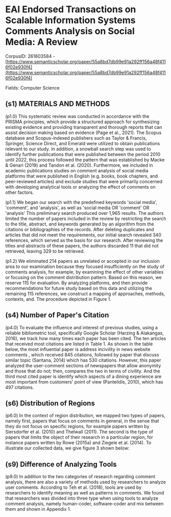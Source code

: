 # EAI Endorsed Transactions on Scalable Information Systems Comments Analysis on Social Media: A Review

CorpusID: 261603584 - [https://www.semanticscholar.org/paper/55a8bd7db99e91a292ff156a48f4116f02e930f4](https://www.semanticscholar.org/paper/55a8bd7db99e91a292ff156a48f4116f02e930f4)

Fields: Computer Science

## (s1) MATERIALS AND METHODS
(p1.0) This systematic review was conducted in accordance with the PRISMA principles, which provide a structured approach for synthesizing existing evidence and providing transparent and thorough reports that can assist decision making based on evidence (Page et al., 2021). The Scopus database and Scopus-indexed publishers such as Taylor & Francis, Springer, Science Direct, and Emerald were utilized to obtain publications relevant to our study. In addition, a snowball search step was used to identify further publications that were published between the period 2010 until 2022, this process followed the pattern that was established by Macke & Genari (2019) and Tandon et al. (2020). Furthermore, we included in academic publications studies on comment analysis of social media platforms that were published in English (e.g. books, book chapters, and peer-reviewed articles) and exclude studies that were primarily concerned with developing analytical tools or analyzing the effect of comments on other factors.

(p1.1) We began our search with the predefined keywords 'social media', 'comment', and 'analysis', as well as 'social media OR 'comment' OR 'analysis' This preliminary search produced over 1,965 results. The authors limited the number of papers included in the review by restricting the search to the title, abstract, and keywords generated by an algorithm from the citations or bibliographies of the records. After deleting duplicates and articles that did not meet the requirements, our initial search revealed 340 references, which served as the basis for our research. After reviewing the titles and abstracts of these papers, the authors discarded 11 that did not retrieved, leaving 329 to be retrieved.

(p1.2) We eliminated 214 papers as unrelated or accepted in our inclusion area to our examination because they focused insufficiently on the study of comments analysis, for example, by examining the effect of other variables or focusing on the comment distribution pattern. Based on this reason, we reserve 115 for evaluation. By analyzing platforms, and then provide recommendations for future study based on this data and utilizing the remaining 115 references, we construct a mapping of approaches, methods, contexts, and. The procedure depicted in Figure 1.
## (s4) Number of Paper's Citation
(p4.0) To evaluate the influence and interest of previous studies, using a reliable bibliometric tool, specifically Google Scholar (Harzing & Alakangas, 2016), we track how many times each paper has been cited. The ten articles that received most citations are listed in Table 1. As shown in the table below, the most influential paper is address incivility in news website comments , which received 845 citations, followed by paper that discuss similar topic (Santana, 2014) which has 530 citations. However, this paper analyzed the user-comment sections of newspapers that allow anonymity and those that do not; then, compares the two in terms of civility. And the third most cited paper is identify which aspects of a dining experience are most important from customers' point of view (Pantelidis, 2010), which has 497 citations. 
## (s6) Distribution of Regions
(p6.0) In the context of region distribution, we mapped two types of papers, namely first, papers that focus on comments in general, in the sense that they do not focus on specific regions, for example papers written by Siersdorfer et al. (2010) and Thelwall (2011). The second is the type of papers that limits the object of their research in a particular region, for instance papers written by Rowe (2015a) and Ziegele et al. (2014). To illustrate our collected data, we give figure 3 shown below:
## (s9) Difference of Analyzing Tools
(p9.0) In addition to the two categories of research regarding comment analysis, there are also a variety of methods used by researchers to analyze user comments. According to Teh et al. (2018), tools are used by researchers to identify meaning as well as patterns in comments. We found that researchers was divided into three type when using tools to analyze comment analysis, namely human-coder, software-coder and mix between them and shown in Appendix 1.
